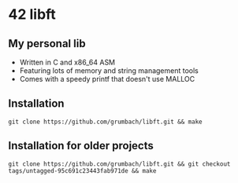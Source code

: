 # 42 libft
## My personal lib

* Written in C and x86_64 ASM
* Featuring lots of memory and string management tools
* Comes with a speedy printf that doesn't use MALLOC

## Installation

```
git clone https://github.com/grumbach/libft.git && make
```

## Installation for older projects

```
git clone https://github.com/grumbach/libft.git && git checkout tags/untagged-95c691c23443fab971de && make
```
